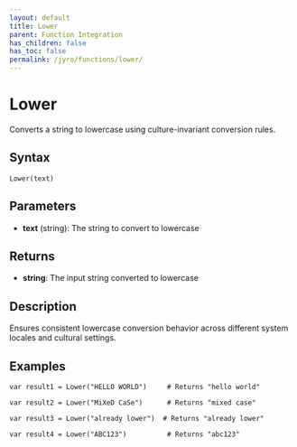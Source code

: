 ```yaml
---
layout: default
title: Lower
parent: Function Integration
has_children: false
has_toc: false
permalink: /jyro/functions/lower/
---
```


# Lower

Converts a string to lowercase using culture-invariant conversion rules.

## Syntax

```jyro
Lower(text)
```

## Parameters

- **text** (string): The string to convert to lowercase

## Returns

- **string**: The input string converted to lowercase

## Description

Ensures consistent lowercase conversion behavior across different system locales and cultural settings.

## Examples

```jyro
var result1 = Lower("HELLO WORLD")     # Returns "hello world"
```

```jyro
var result2 = Lower("MiXeD CaSe")      # Returns "mixed case"
```

```jyro
var result3 = Lower("already lower")  # Returns "already lower"
```

```jyro
var result4 = Lower("ABC123")          # Returns "abc123"
```